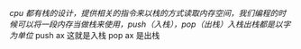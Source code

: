 *cpu 都有栈的设计，提供相关的指令来以栈的方式读取内存空间，我们编程的时候可以将一段内存当做栈来使用，push（入栈），pop（出栈）入栈出栈都是以字为单位*
push ax 这就是入栈
pop ax 是出栈

